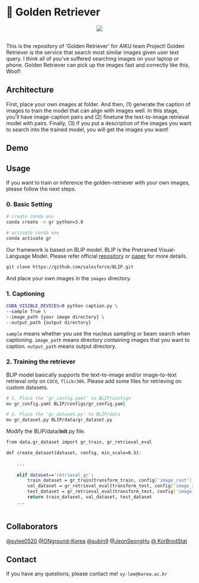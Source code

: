 # 🦮 Golden Retriever
<p align="center">
  <img src="https://user-images.githubusercontent.com/72010172/219724337-78234040-2f25-4620-86dd-e48e86963ebc.gif">
</p><br>
This is the repository of 'Golden Retriever' for AIKU team Project! Golden Retriever is the service that search most similar images given user text query. I think all of you've suffered searching images on your laptop or phone. Golden Retriever can pick up the images fast and correctly like this, Woof!

## Architecture
First, place your own images at folder. And then, (1) generate the caption of images to train the model that can align with images well. In this stage, you'll have image-caption pairs and (2) finetune the text-to-image retrieval model with pairs. Finally, (3) if you put a description of the images you want to search into the trained model, you will get the images you want!

## Demo

## Usage
If you want to train or inference the golden-retriever with your own images, please follow the next steps.
### 0. Basic Setting
```bash
# create conda env
conda create -n gr python=3.8

# activate conda env
conda activate gr
```
Our framework is based on BLIP model. BLIP is the Pretrained Visual-Language Model. Please refer official [repository](https://github.com/salesforce/BLIP) or [paper](https://arxiv.org/abs/2201.12086) for more details.
```bash
git clone https://github.com/salesforce/BLIP.git
```
And place your own images in the `images` directory.

### 1. Captioning
```bash
CUDA_VISIBLE_DEVICES=0 python caption.py \
--sample True \
--image_path {your image directory} \
--output_path {output directory}
```
`sample` means whether you use the nucleus sampling or beam search when captioning.
`image_path` means directory containing images that you want to caption.
`output_path` means output directory.

### 2. Training the retriever
BLIP model basically supports the text-to-image and/or image-to-text retrieval only on `COCO`, `flickr30k`. Please add some files for retrieving on custom datasets.
```bash
# 1. Place the 'gr_config.yaml' to BLIP/configs
mv gr_config.yaml BLIP/configs/gr_config.yaml

# 2. Place the 'gr_dataset.py' to BLIP/data
mv gr_dataset.py BLIP/data/gr_dataset.py
```
Modify the BLIP/data/__init__.py file.
```bash
from data.gr_dataset import gr_train, gr_retrieval_eval

def create_dataset(dataset, config, min_scale=0.5):
        
    ...
    
    elif dataset=='retrieval_gr':          
        train_dataset = gr_train(transform_train, config['image_root'], config['ann_root'])
        val_dataset = gr_retrieval_eval(transform_test, config['image_root'], config['ann_root'], 'val') 
        test_dataset = gr_retrieval_eval(transform_test, config['image_root'], config['ann_root'], 'test')          
        return train_dataset, val_dataset, test_dataset   
    ...
    
```

## Collaborators
[@sylee0520](https://github.com/sylee0520) [@ONground-Korea](https://github.com/ONground-Korea) [@subin9](https://github.com/subin9) [@JeonSeongHu](https://github.com/JeonSeongHu) [@
KorBrodStat](https://github.com/KorBrodStat)

## Contact
If you have any questions, please contact me! ```sy-lee@korea.ac.kr```
